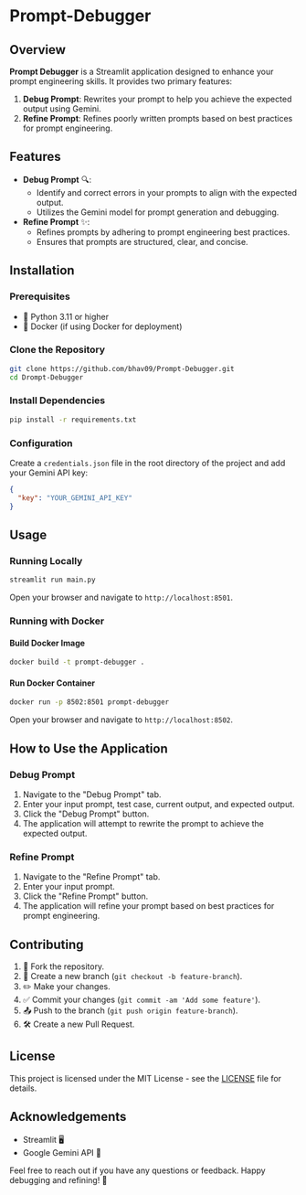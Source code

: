 # Prompt-Debugger

## Overview
**Prompt Debugger** is a Streamlit application designed to enhance your prompt engineering skills. It provides two primary features:
1. **Debug Prompt**: Rewrites your prompt to help you achieve the expected output using Gemini.
2. **Refine Prompt**: Refines poorly written prompts based on best practices for prompt engineering.

## Features
- **Debug Prompt** 🔍:
  - Identify and correct errors in your prompts to align with the expected output.
  - Utilizes the Gemini model for prompt generation and debugging.
- **Refine Prompt** ✨:
  - Refines prompts by adhering to prompt engineering best practices.
  - Ensures that prompts are structured, clear, and concise.

## Installation

### Prerequisites
- 🐍 Python 3.11 or higher
- 🐳 Docker (if using Docker for deployment)

### Clone the Repository
```sh
git clone https://github.com/bhav09/Prompt-Debugger.git
cd Drompt-Debugger
```

### Install Dependencies
```sh
pip install -r requirements.txt
```

### Configuration
Create a `credentials.json` file in the root directory of the project and add your Gemini API key:
```json
{
  "key": "YOUR_GEMINI_API_KEY"
}
```

## Usage

### Running Locally
```sh
streamlit run main.py
```
Open your browser and navigate to `http://localhost:8501`.

### Running with Docker

#### Build Docker Image
```sh
docker build -t prompt-debugger .
```

#### Run Docker Container
```sh
docker run -p 8502:8501 prompt-debugger
```

Open your browser and navigate to `http://localhost:8502`.

## How to Use the Application

### Debug Prompt

1. Navigate to the "Debug Prompt" tab.
2. Enter your input prompt, test case, current output, and expected output.
3. Click the "Debug Prompt" button.
4. The application will attempt to rewrite the prompt to achieve the expected output.

### Refine Prompt

1. Navigate to the "Refine Prompt" tab.
2. Enter your input prompt.
3. Click the "Refine Prompt" button.
4. The application will refine your prompt based on best practices for prompt engineering.

## Contributing

1. 🍴 Fork the repository.
2. 🌿 Create a new branch (`git checkout -b feature-branch`).
3. ✏️ Make your changes.
4. ✅ Commit your changes (`git commit -am 'Add some feature'`).
5. 📤 Push to the branch (`git push origin feature-branch`).
6. 🛠️ Create a new Pull Request.

## License

This project is licensed under the MIT License - see the [LICENSE](LICENSE) file for details.

## Acknowledgements

- Streamlit 🖥️
- Google Gemini API 🔮

Feel free to reach out if you have any questions or feedback. Happy debugging and refining! 🎉
